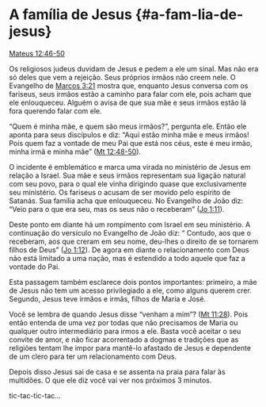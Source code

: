 # A família de Jesus {#a-fam-lia-de-jesus}

[Mateus 12:46-50](http://bibliaonline.com.br/acf/mt/12/46-50)

Os religiosos judeus duvidam de Jesus e pedem a ele um sinal. Mas não era só deles que vem a rejeição. Seus próprios irmãos não creem nele. O Evangelho de [Marcos 3:21](http://bibliaonline.com.br/acf/mc/3/21) mostra que, enquanto Jesus conversa com os fariseus, seus irmãos estão a caminho para falar com ele, pois acham que ele enlouqueceu. Alguém o avisa de que sua mãe e seus irmãos estão lá fora querendo falar com ele.

“Quem é minha mãe, e quem são meus irmãos?”, pergunta ele. Então ele aponta para seus discípulos e diz: “Aqui estão minha mãe e meus irmãos! Pois quem faz a vontade de meu Pai que está nos céus, este é meu irmão, minha irmã e minha mãe” ([Mt 12:48-50](http://bibliaonline.com.br/acf/mt/12/48-50)).

O incidente é emblemático e marca uma virada no ministério de Jesus em relação a Israel. Sua mãe e seus irmãos representam sua ligação natural com seu povo, para o qual ele vinha dirigindo quase que exclusivamente seu ministério. Os fariseus o acusam de ser movido pelo espírito de Satanás. Sua família acha que enlouqueceu. No Evangelho de João diz: “Veio para o que era seu, mas os seus não o receberam” ([Jo 1:11](http://bibliaonline.com.br/acf/jo/1/11)).

Deste ponto em diante há um rompimento com Israel em seu ministério. A continuação do versículo no Evangelho de João diz: “ Contudo, aos que o receberam, aos que creram em seu nome, deu-lhes o direito de se tornarem filhos de Deus” ([Jo 1:12](http://bibliaonline.com.br/acf/jo/1/12)). De agora em diante o relacionamento com Deus não está limitado a uma nação, mas é estendido a todo aquele que faz a vontade do Pai.

Esta passagem também esclarece dois pontos importantes: primeiro, a mãe de Jesus não tem um acesso privilegiado a ele, como alguns querem crer. Segundo, Jesus teve irmãos e irmãs, filhos de Maria e José.

Você se lembra de quando Jesus disse “venham a mim”? ([Mt 11:28](http://bibliaonline.com.br/acf/mt/11/28)). Pois então entenda de uma vez por todas que não precisamos de Maria ou qualquer outro intermediário para irmos a ele. Basta você aceitar o seu convite de amor, e não ficar acorrentado a dogmas e tradições que as religiões tentam lhe impor para mantê-lo afastado de Jesus e dependente de um clero para ter um relacionamento com Deus.

Depois disso Jesus sai de casa e se assenta na praia para falar às multidões. O que ele diz você vai ver nos próximos 3 minutos.

tic-tac-tic-tac...